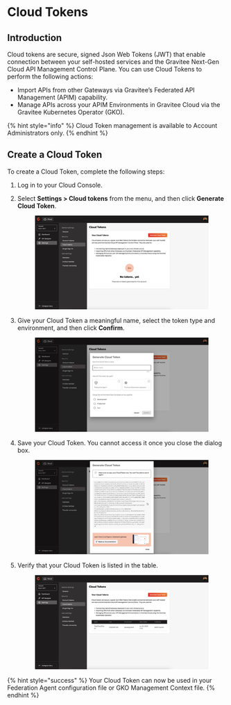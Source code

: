 # Cloud Tokens

## Introduction

Cloud tokens are secure, signed Json Web Tokens (JWT) that enable connection between your self-hosted services and the Gravitee Next-Gen Cloud API Management Control Plane. You can use Cloud Tokens to perform the following actions:

* Import APIs from other Gateways via Gravitee’s Federated API Management (APIM) capability.
* Manage APIs across your APIM Environments in Gravitee Cloud via the Gravitee Kubernetes Operator (GKO).

{% hint style="info" %}
Cloud Token management is available to Account Administrators only.
{% endhint %}

## Create a Cloud Token

To create a Cloud Token, complete the following steps:

1. Log in to your Cloud Console.
2.  Select **Settings > Cloud tokens** from the menu, and then click **Generate Cloud Token**.

    <figure><img src="../.gitbook/assets/image (3).png" alt=""><figcaption></figcaption></figure>
3.  Give your Cloud Token a meaningful name, select the token type and environment, and then click **Confirm**.&#x20;

    <figure><img src="../.gitbook/assets/image (2).png" alt=""><figcaption></figcaption></figure>
4.  Save your Cloud Token. You cannot access it once you close the dialog  box.&#x20;

    <figure><img src="../.gitbook/assets/image (4).png" alt=""><figcaption></figcaption></figure>
5.  Verify that your Cloud Token is listed in the table.&#x20;

    <figure><img src="../.gitbook/assets/image (5).png" alt=""><figcaption></figcaption></figure>

{% hint style="success" %}
Your Cloud Token can now be used in your Federation Agent configuration file or GKO Management Context file.
{% endhint %}
